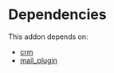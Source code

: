 # Dependencies

This addon depends on:

- [crm](../../odoo-bringout-oca-ocb-crm)
- [mail_plugin](../../odoo-bringout-oca-ocb-mail_plugin)
